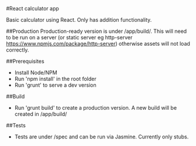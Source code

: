 #React calculator app

Basic calculator using React. Only has addition functionality.

##Production
Production-ready version is under /app/build/. This will need to be run on a server (or static server eg http-server https://www.npmjs.com/package/http-server)
otherwise assets will not load correctly.

##Prerequisites
- Install Node/NPM
- Run 'npm install' in the root folder
- Run 'grunt' to serve a dev version

##Build
- Run 'grunt build' to create a production version. A new build will be created in /app/build/

##Tests
- Tests are under /spec and can be run via Jasmine. Currently only stubs.
